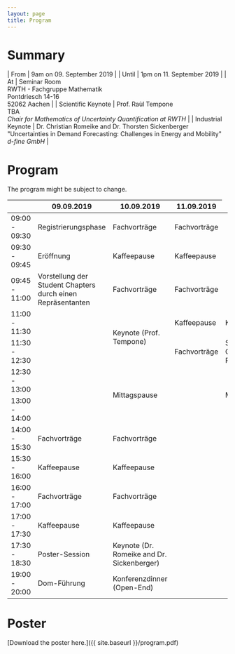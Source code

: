 ```yaml
---
layout: page
title: Program
---
```


# Summary

| From               | 9am on 09. September 2019                                                                                                                        |
| Until              | 1pm on 11. September 2019                                                                                                                        |
| At                 | Seminar Room<br>RWTH - Fachgruppe Mathematik<br>Pontdriesch 14-16<br>52062 Aachen                                                                |
| Scientific Keynote | Prof. Raùl Tempone<br>TBA<br>*Chair for Mathematics of Uncertainty Quantification at RWTH*                                                       |
| Industrial Keynote | Dr. Christian Romeike and Dr. Thorsten Sickenberger<br>"Uncertainties in Demand Forecasting: Challenges in Energy and Mobility"<br>*d-fine GmbH* |

# Program
<p class="message">
The program might be subject to change.
</p>

|               | 09.09.2019                                                  | 10.09.2019                                 | 11.09.2019                            |
|---------------|-------------------------------------------------------------|--------------------------------------------|---------------------------------------|
| 09:00 - 09:30 | Registrierungsphase                                         | Fachvorträge                               | Fachvorträge                          |
| 09:30 - 09:45 | Eröffnung                                                   | Kaffeepause                                | Kaffeepause                           |
| 09:45 - 11:00 | Vorstellung der Student Chapters durch einen Repräsentanten | Fachvorträge                               | Fachvorträge                          |
| 11:00 - 11:30 | <td rowspan=2> Keynote (Prof. Tempone)                      | Kaffeepause                                | Kaffeepause                           |
| 11:30 - 12:30 |                                                             | Fachvorträge                               | Student Chapter Panel                 |
| 12:30 - 13:00 | <td rowspan=2> Mittagspause                                 | <td rowspan=2> Mittagspause                | Abschlussbemerkung und Verabschiedung |
| 13:00 - 14:00 |                                                             |                                            |                                       |
| 14:00 - 15:30 | Fachvorträge                                                | Fachvorträge                               |                                       |
| 15:30 - 16:00 | Kaffeepause                                                 | Kaffeepause                                |                                       |
| 16:00 - 17:00 | Fachvorträge                                                | Fachvorträge                               |                                       |
| 17:00 - 17:30 | Kaffeepause                                                 | Kaffeepause                                |                                       |
| 17:30 - 18:30 | Poster-Session                                              | Keynote (Dr. Romeike and Dr. Sickenberger) |                                       |
| 19:00 - 20:00 | Dom-Führung                                                 | Konferenzdinner (Open-End)                 |                                       |

# Poster

[Download the poster here.]({{ site.baseurl }}/program.pdf)
